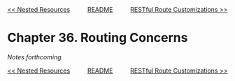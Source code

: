 <div>
<div style='float: left'><a href='ch35-nested-resources.md'>&lt;&lt; Nested Resources</a></div>
<div style='float: right'><a href='ch37-restful-route-customizations.md'>RESTful Route Customizations &gt;&gt;</a></div>
<div style='float: inline-auto;text-align:center'><a href='README.md'>README</a></div>
<div style="clear: both"></div>
</div>

# Chapter 36. Routing Concerns

*Notes forthcoming*

<div>
<div style='float: left'><a href='ch35-nested-resources.md'>&lt;&lt; Nested Resources</a></div>
<div style='float: right'><a href='ch37-restful-route-customizations.md'>RESTful Route Customizations &gt;&gt;</a></div>
<div style='float: inline-auto;text-align:center'><a href='README.md'>README</a></div>
<div style="clear: both"></div>
</div>